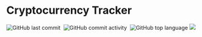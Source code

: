 # Cryptocurrency Tracker
![GitHub last commit](https://img.shields.io/github/last-commit/Yoad-Duani/Cryptocurrency_Tracker_flutter?style=for-the-badge)&nbsp;&nbsp;![GitHub commit activity](https://img.shields.io/github/commit-activity/y/Yoad-Duani/Cryptocurrency_Tracker_flutter?style=social)&nbsp;&nbsp;![GitHub top language](https://img.shields.io/github/languages/top/Yoad-Duani/Cryptocurrency_Tracker_flutter?style=for-the-badge)
![](https://img.shields.io/badge/status-Under%20Development-yellow)


